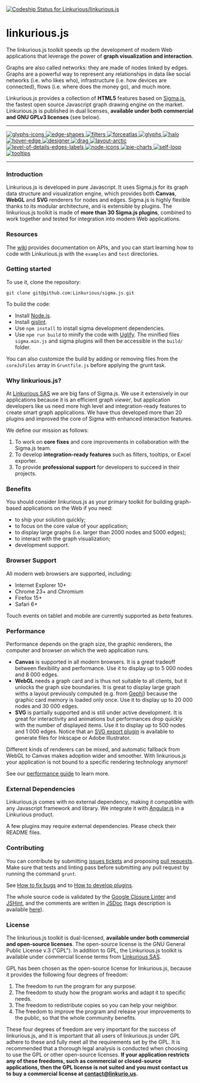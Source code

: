 [ ![Codeship Status for Linkurious/linkurious.js](https://www.codeship.io/projects/b0710040-7f11-0132-f563-62fa786c5210/status)](https://www.codeship.io/projects/57170)

linkurious.js
=================

The linkurious.js toolkit speeds up the development of modern Web applications that leverage the power of **graph visualization and interaction**.

Graphs are also called networks: they are made of nodes linked by edges. Graphs are a powerful way to represent any relationships in data like social networks (i.e. who likes who), infrastructure (i.e. how devices are connected), flows (i.e. where does the money go), and much more.

Linkurious.js provides a collection of **HTML5** features based on [Sigma.js](http://sigmajs.org/), the fastest open source Javascript graph drawing engine on the market. Linkurious.js is published in dual licenses, **available under both commercial and GNU GPLv3 licenses** (see below).

---

[
![glyphs-icons](https://github.com/Linkurious/linkurious.js/wiki/media/glyphs-icons-230.gif)
![edge-shapes](https://github.com/Linkurious/linkurious.js/wiki/media/edge-shapes-230.gif)
![filters](https://github.com/Linkurious/linkurious.js/wiki/media/filters-230.gif)
![forceatlas](https://github.com/Linkurious/linkurious.js/wiki/media/forceatlas-230.gif)
![glyphs](https://github.com/Linkurious/linkurious.js/wiki/media/glyphs-230.gif)
![halo](https://github.com/Linkurious/linkurious.js/wiki/media/halo-230.gif)
![hover-edge](https://github.com/Linkurious/linkurious.js/wiki/media/hover-edge-230.gif)
![designer](https://github.com/Linkurious/linkurious.js/wiki/media/designer-230.gif)
![drag](https://github.com/Linkurious/linkurious.js/wiki/media/drag-multiple-nodes-230.gif)
![layout-arctic](https://github.com/Linkurious/linkurious.js/wiki/media/layout-arctic-230.gif)
![level-of-details-edges-labels](https://github.com/Linkurious/linkurious.js/wiki/media/level-of-details-edges-labels-230.gif)
![node-icons](https://github.com/Linkurious/linkurious.js/wiki/media/node-icons-230.gif)
![pie-charts](https://github.com/Linkurious/linkurious.js/wiki/media/pie-charts-230.gif)
![self-loop](https://github.com/Linkurious/linkurious.js/wiki/media/self-loop-230.gif)
![tooltips](https://github.com/Linkurious/linkurious.js/wiki/media/tooltips-230.gif)
](https://github.com/Linkurious/linkurious.js/wiki)

---

### Introduction

Linkurious.js is developed in pure Javascript. It uses Sigma.js for its graph data structure and visualization engine, which provides both **Canvas**, **WebGL** and **SVG** renderers for nodes and edges. Sigma.js is highly flexible thanks to its modular architecture, and is extensible by plugins. The linkurious.js toolkit is made of **more than 30 Sigma.js plugins**, combined to work together and tested for integration into modern Web applications.

### Resources

The [wiki](https://github.com/Linkurious/linkurious.js/wiki) provides documentation on APIs, and you can start learning how to code with Linkurious.js with the `examples` and `test` directories.

### Getting started

To use it, clone the repository:

```
git clone git@github.com:Linkurious/sigma.js.git
```

To build the code:

 - Install [Node.js](http://nodejs.org/).
 - Install [gjslint](https://developers.google.com/closure/utilities/docs/linter_howto?hl=en).
 - Use `npm install` to install sigma development dependencies.
 - Use `npm run build` to minify the code with [Uglify](https://github.com/mishoo/UglifyJS). The minified files `sigma.min.js` and sigma plugins will then be accessible in the `build/` folder.

You can also customize the build by adding or removing files from the `coreJsFiles` array in `Gruntfile.js` before applying the grunt task.

### Why linkurious.js?

At [Linkurious SAS](http://linkurio.us) we are big fans of Sigma.js. We use it extensively in our applications because it is an efficient graph *viewer*, but application developers like us need more high level and integration-ready features to create smart graph applications. We have thus developed more than 20 plugins and improved the core of Sigma with enhanced interaction features.

We define our mission as follows:

1. To work on **core fixes** and core improvements in collaboration with the Sigma.js team.
2. To develop **integration-ready features** such as filters, tooltips, or Excel exporter.
3. To provide **professional support** for developers to succeed in their projects.

### Benefits

You should consider linkurious.js as your primary toolkit for building graph-based applications on the Web if you need:
* to ship your solution quickly;
* to focus on the core value of your application;
* to display large graphs (i.e. larger than 2000 nodes and 5000 edges);
* to interact with the graph visualization;
* development support.

### Browser Support

All modern web browsers are supported, including:
* Internet Explorer 10+
* Chrome 23+ and Chromium
* Firefox 15+
* Safari 6+

Touch events on tablet and mobile are currently supported as *beta* features.

### Performance

Performance depends on the graph size, the graphic renderers, the computer and browser on which the web application runs.

* **Canvas** is supported in all modern browsers. It is a great tradeoff between flexibility and performance. Use it to display up to 5 000 nodes and 8 000 edges.
* **WebGL** needs a graph card and is thus not suitable to all clients, but it unlocks the graph size boundaries. It is great to display large graph withs a layout previously computed (e.g. from [Gephi](http://gephi.github.io/)) because the graphic card memory is loaded only once. Use it to display up to 20 000 nodes and 30 000 edges.
* **SVG** is partially supported and is still under active development. It is great for interactivity and animations but performances drop quickly with the number of displayed items. Use it to display up to 500 nodes and 1 000 edges. Notice that an [SVG export plugin](https://github.com/Linkurious/linkurious.js/tree/linkurious-version/plugins/sigma.exporters.svg) is available to generate files for Inkscape or Adobe Illustrator.

Different kinds of renderers can be mixed, and automatic fallback from WebGL to Canvas makes adoption wider and smoother. With linkurious.js your application is not bound to a specific rendering technology anymore!

See our [performance guide](https://github.com/Linkurious/linkurious.js/wiki/Performance) to learn more.

### External Dependencies

Linkurious.js comes with no external dependency, making it compatible with any Javascript framework and library. We integrate it with [Angular.js](https://angularjs.org/) in a Linkurious product.

A few plugins may require external dependencies. Please check their README files.

### Contributing

You can contribute by submitting [issues tickets](http://github.com/Linkurious/linkurious.js/issues) and proposing [pull requests](http://github.com/Linkurious/linkurious.js/pulls). Make sure that tests and linting pass before submitting any pull request by running the command `grunt`.

See [How to fix bugs](https://github.com/Linkurious/linkurious.js/wiki/How-to-fix-bugs) and to [How to develop plugins](https://github.com/Linkurious/linkurious.js/wiki/How-to-develop-plugins).

The whole source code is validated by the [Google Closure Linter](https://developers.google.com/closure/utilities/) and [JSHint](http://www.jshint.com/), and the comments are written in [JSDoc](http://en.wikipedia.org/wiki/JSDoc) (tags description is available [here](https://developers.google.com/closure/compiler/docs/js-for-compiler)).


### License

The linkurious.js toolkit is dual-licensed, **available under both commercial and open-source licenses**. The open-source license is the GNU General Public License v.3 ("GPL"). In addition to GPL, the Linkurious.js toolkit is available under commercial license terms from [Linkurious SAS](http://linkurio.us).

GPL has been chosen as the open-source license for linkurious.js, because it provides the following four degrees of freedom:

1. The freedom to run the program for any purpose.
2. The freedom to study how the program works and adapt it to specific needs.
3. The freedom to redistribute copies so you can help your neighbor.
4. The freedom to improve the program and release your improvements to the public, so that the whole community benefits.

These four degrees of freedom are very important for the success of linkurious.js, and it is important that all users of linkurious.js under GPL adhere to these and fully meet all the requirements set by the GPL. It is recommended that a thorough legal analysis is conducted when choosing to use the GPL or other open-source licenses. **If your application restricts any of these freedoms, such as commercial or closed-source applications, then the GPL license is not suited and you must contact us to buy a commercial license at contact@linkurio.us.**
